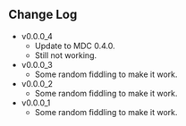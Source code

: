 Change Log
------------------------------------------------------------------------------
* v0.0.0_4
    * Update to MDC 0.4.0.
    * Still not working.
* v0.0.0_3
    * Some random fiddling to make it work.
* v0.0.0_2
    * Some random fiddling to make it work.
* v0.0.0_1
    * Some random fiddling to make it work.
